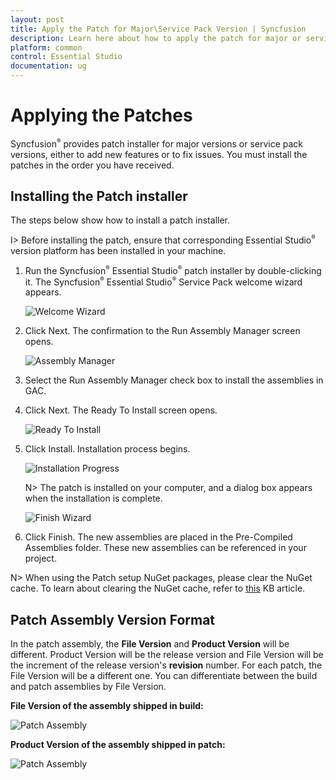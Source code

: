 ```yaml
---
layout: post
title: Apply the Patch for Major\Service Pack Version | Syncfusion
description: Learn here about how to apply the patch for major or service pack version of Syncfusion Essential Studio.
platform: common
control: Essential Studio
documentation: ug
---
```


# Applying the Patches

Syncfusion<sup style="font-size:70%">&reg;</sup> provides patch installer for major versions or service pack versions, either to add new features or to fix issues. You must install the patches in the order you have received.


## Installing the Patch installer

The steps below show how to install a patch installer.


I> Before installing the patch, ensure that corresponding Essential Studio<sup style="font-size:70%">&reg;</sup> version platform has been installed in your machine.



1.  Run the Syncfusion<sup style="font-size:70%">&reg;</sup> Essential Studio<sup style="font-size:70%">&reg;</sup> patch installer by double-clicking it. The Syncfusion<sup style="font-size:70%">&reg;</sup> Essential Studio<sup style="font-size:70%">&reg;</sup> Service Pack welcome wizard appears.
   
    ![Welcome Wizard](Patches_images/Installing-a-Patch-Setup_img2.png)




2.  Click Next. The confirmation to the Run Assembly Manager screen opens.
   
    ![Assembly Manager](Patches_images/Installing-a-Patch-Setup_img3.png)




3.  Select the Run Assembly Manager check box to install the assemblies in GAC.

4.  Click Next. The Ready To Install screen opens.
   
    ![Ready To Install](Patches_images/Installing-a-Patch-Setup_img4.png)




5.  Click Install. Installation process begins.
   
    ![Installation Progress](Patches_images/Installing-a-Patch-Setup_img5.png)

    N> The patch is installed on your computer, and a dialog box appears when the installation is complete.



    ![Finish Wizard](Patches_images/Installing-a-Patch-Setup_img7.png)


6.  Click Finish. The new assemblies are placed in the Pre-Compiled Assemblies folder. These new assemblies can be referenced in your project.
   
N> When using the Patch setup NuGet packages, please clear the NuGet cache. To learn about clearing the NuGet cache, refer to [this](https://support.syncfusion.com/kb/article/6265/how-to-clear-nuget-cache) KB article.
	
## Patch Assembly Version Format
   
In the patch assembly, the **File Version** and **Product Version** will be different. Product Version will be the release version and File Version will be the increment of the release version's **revision** number. For each patch, the File Version will be a different one. You can differentiate between the build and patch assemblies by File Version. 
   
**File Version of the assembly shipped in build:**
   
![Patch Assembly](Patches_images/Installing-a-Patch-Setup_img8.png)
   
**Product Version of the assembly shipped in patch:**
   
![Patch Assembly](Patches_images/Installing-a-Patch-Setup_img9.png)

